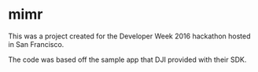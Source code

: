 # mimr

This was a project created for the Developer Week 2016 hackathon hosted in San Francisco.

The code was based off the sample app that DJI provided with their SDK.
